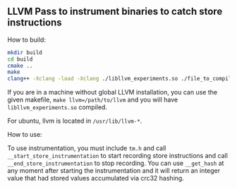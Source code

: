 ## LLVM Pass to instrument binaries to catch store instructions

How to build:

```bash
mkdir build
cd build
cmake ..
make
clang++ -Xclang -load -Xclang ./libllvm_experiments.so ./file_to_compile.cpp -o a.out
```

If you are in a machine without global LLVM installation, you can use the given makefile, `make llvm=/path/to/llvm` and you will have `libllvm_experiments.so` compiled.

For ubuntu, llvm is located in `/usr/lib/llvm-*`.

How to use:

To use instrumentation, you must include `tm.h` and call `__start_store_instrumentation` to start recording store instructions and call `__end_store_instrumentation` to stop recording. You can use `__get_hash` at any moment after starting the instrumentation and it will return an integer value that had stored values accumulated via crc32 hashing.